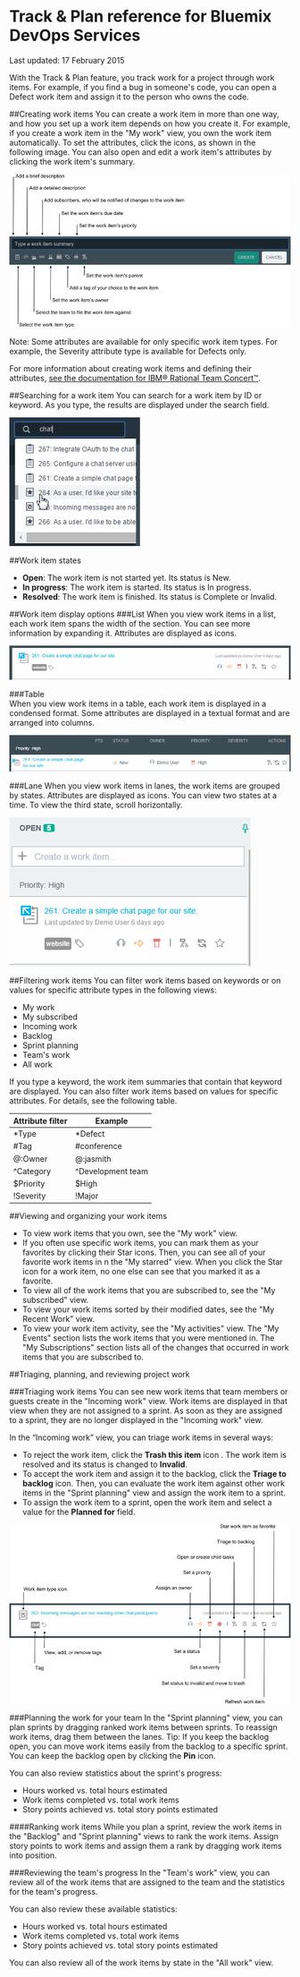 [rtcWorkItemDoc]: http://www-01.ibm.com/support/knowledgecenter/SSYMRC_5.0.2/com.ibm.team.workitem.doc/topics/t_creating_work_items_web.html 

# Track & Plan reference for Bluemix DevOps Services

Last updated: 17 February 2015

With the Track & Plan feature, you track work for a project through work items. For example, if you find a bug in someone's code, you can open a Defect work item and assign it to the person who owns the code. 

##Creating work items
You can create a work item in more than one way, and how you set up a work item depends on how you create it. For example, if you create a work item in the "My work" view, you own the work item automatically. To set the attributes, click the icons, as shown in the following image. You can also open and edit a work item's attributes by clicking the work item's summary. 

![Assigning work item attributes](images/work_item_attributes.png)

Note: Some attributes are available for only specific work item types. For example, the Severity attribute type is available for Defects only.

For more information about creating work items and defining their attributes, [see the documentation for IBM&reg; Rational Team Concert&#8482;][rtcWorkItemDoc]. 

##Searching for a work item
You can search for a work item by ID or keyword. As you type, the results are displayed under the search field.

![Search field](images/search.png)

##Work item states
- **Open**: The work item is not started yet. Its status is New.
- **In progress**: The work item is started. Its status is In progress.
- **Resolved**: The work item is finished. Its status is Complete or Invalid.

##Work item display options
###List 
When you view work items in a list, each work item spans the width of the section. You can see more information by expanding it. Attributes are displayed as icons.

![List display](images/list_view.png)

###Table  
When you view work items in a table, each work item is displayed in a condensed format. Some attributes are displayed in a textual format and are arranged into columns.

![Table display](images/table_view.png)

###Lane 
When you view work items in lanes, the work items are grouped by states. Attributes are displayed as icons. You can view two states at a time. To view the third state, scroll horizontally.

![Lane display](images/lane_view.png)


##Filtering work items
You can filter work items based on keywords or on values for specific attribute types in the following views:
- My work
- My subscribed
- Incoming work
- Backlog
- Sprint planning
- Team's work
- All work

If you type a keyword, the work item summaries that contain that keyword are displayed. You can also filter work items based on values for specific attributes. For details, see the following table.

| Attribute filter |Example | 
|-------|-------|
|*Type  | *Defect |
|#Tag  | #conference| 
|@:Owner  | @:jasmith|
|^Category|^Development team|
|$Priority|$High|
|!Severity|!Major|


##Viewing and organizing your work items

- To view work items that you own, see the "My work" view. 
- If you often use specific work items, you can mark them as your favorites by clicking their Star icons. Then, you can see all of your favorite work items in n the "My starred" view. When you click the Star icon for a work item, no one else can see that you marked it as a favorite.  
- To view all of the work items that you are subscribed to, see the "My subscribed" view.
- To view your work items sorted by their modified dates, see the "My Recent Work" view.
- To view your work item activity, see the "My activities" view. The "My Events" section lists the work items that you were mentioned in. The "My Subscriptions" section lists all of the changes that occurred in work items that you are subscribed to.


##Triaging, planning, and reviewing project work

###Triaging work items
You can see new work items that team members or guests create in the "Incoming work" view. Work items are displayed in that view when they are not assigned to a sprint. As soon as they are assigned to a sprint, they are no longer displayed in the "Incoming work" view.

In the “Incoming work” view, you can triage work items in several ways: 
- To reject the work item, click the **Trash this item** icon . The work item is resolved and its status is changed to **Invalid**.
- To accept the work item and assign it to the backlog, click the **Triage to backlog** icon. Then, you can evaluate the work item against other work items in the "Sprint planning" view and assign the work item to a sprint.
- To assign the work item to a sprint, open the work item and select a value for the **Planned for** field.

![Triaging work items in the Incoming work view](images/incoming_work_attributes.png)



###Planning the work for your team
In the "Sprint planning" view, you can plan sprints by dragging ranked work items between sprints. To reassign work items, drag them between the lanes.  Tip: If you keep the backlog open, you can move work items easily from the backlog to a specific sprint. You can keep the backlog open by clicking the **Pin** icon.

You can also review statistics about the sprint's progress:
- Hours worked vs. total hours estimated
- Work items completed vs. total work items
- Story points achieved vs. total story points estimated

####Ranking work items
While you plan a sprint, review the work items in the "Backlog" and "Sprint planning" views to rank the work items. Assign story points to work items and  assign them a rank by dragging work items into position.

###Reviewing the team's progress
In the "Team's work" view, you can review all of the work items that are assigned to the team and the statistics for the team's progress.

You can also review these available statistics:
- Hours worked vs. total hours estimated
- Work items completed vs. total work items
- Story points achieved vs. total story points estimated

You can also review all of the work items by state in the "All work" view.

